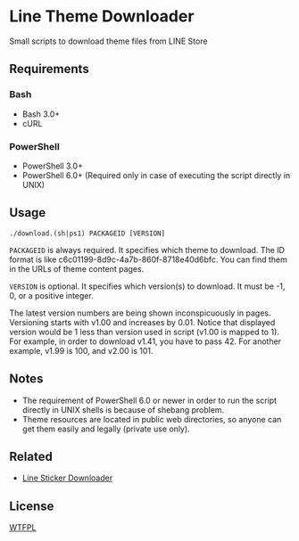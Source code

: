 # Line Theme Downloader

Small scripts to download theme files from LINE Store

## Requirements

### Bash

- Bash 3.0+
- cURL

### PowerShell

- PowerShell 3.0+
- PowerShell 6.0+ (Required only in case of executing the script directly in UNIX)

## Usage

```
./download.(sh|ps1) PACKAGEID [VERSION]
```

`PACKAGEID` is always required.
It specifies which theme to download.
The ID format is like c6c01199-8d9c-4a7b-860f-8718e40d6bfc.
You can find them in the URLs of theme content pages.

`VERSION` is optional.
It specifies which version(s) to download.
It must be -1, 0, or a positive integer.

The latest version numbers are being shown inconspicuously in pages.
Versioning starts with v1.00 and increases by 0.01.
Notice that displayed version would be 1 less than version used in script (v1.00 is mapped to 1).
For example, in order to download v1.41, you have to pass 42.
For another example, v1.99 is 100, and v2.00 is 101.

## Notes

- The requirement of PowerShell 6.0 or newer in order to run the script directly in UNIX shells is because of shebang problem.
- Theme resources are located in public web directories, so anyone can get them easily and legally (private use only).

## Related

- [Line Sticker Downloader](https://github.com/curegit/line-sticker-downloader)

## License

[WTFPL](LICENSE)
